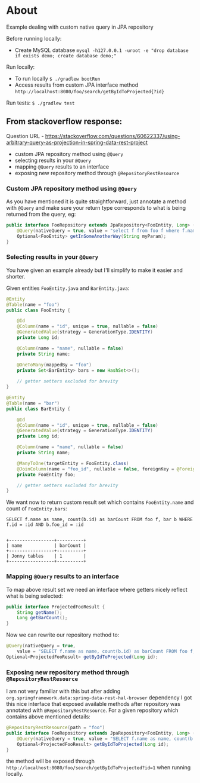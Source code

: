 # About

Example dealing with custom native query in JPA repository

Before running locally:
- Create MySQL database `mysql -h127.0.0.1 -uroot -e "drop database if exists demo; create database demo;"`

Run locally:
- To run locally `$ ./gradlew bootRun`
- Access results from custom JPA interface method `http://localhost:8080/foo/search/getByIdToProjected{?id}`

Run tests: `$ ./gradlew test`

## From stackoverflow response:

Question URL - https://stackoverflow.com/questions/60622337/using-arbitrary-query-as-projection-in-spring-data-rest-project

* custom JPA repository method using `@Query`
* selecting results in your `@Query`
* mapping `@Query` results to an interface
* exposing new repository method through `@RepositoryRestResource`

### Custom JPA repository method using `@Query`

As you have mentioned it is quite straightforward, just annotate a method with `@Query` and make sure your return type corresponds to what is being returned from the query, eg:

```java
public interface FooRepository extends JpaRepository<FooEntity, Long> {
    @Query(nativeQuery = true, value = "select f from foo f where f.name = :myParam")
    Optional<FooEntity> getInSomeAnotherWay(String myParam);
}
```

### Selecting results in your `@Query`

You have given an example already but I'll simplify to make it easier and shorter.

Given entities `FooEntity.java` and `BarEntity.java`:

```java
@Entity
@Table(name = "foo")
public class FooEntity {

    @Id
    @Column(name = "id", unique = true, nullable = false)
    @GeneratedValue(strategy = GenerationType.IDENTITY)
    private Long id;

    @Column(name = "name", nullable = false)
    private String name;

    @OneToMany(mappedBy = "foo")
    private Set<BarEntity> bars = new HashSet<>();
    
    // getter setters excluded for brevity
}

@Entity
@Table(name = "bar")
public class BarEntity {

    @Id
    @Column(name = "id", unique = true, nullable = false)
    @GeneratedValue(strategy = GenerationType.IDENTITY)
    private Long id;

    @Column(name = "name", nullable = false)
    private String name;

    @ManyToOne(targetEntity = FooEntity.class)
    @JoinColumn(name = "foo_id", nullable = false, foreignKey = @ForeignKey(name = "fk_bar_foo"))
    private FooEntity foo;

    // getter setters excluded for brevity
}
```

We want now to return custom result set which contains `FooEntity.name` and count of `FooEntity.bars`:

```
SELECT f.name as name, count(b.id) as barCount FROM foo f, bar b WHERE f.id = :id AND b.foo_id = :id


+-----------------+----------+
| name            | barCount |
+-----------------+----------+
| Jonny tables    | 1        |
+-----------------+----------+
```

### Mapping `@Query` results to an interface

To map above result set we need an interface where getters nicely reflect what is being selected:

```java
public interface ProjectedFooResult {
    String getName();
    Long getBarCount();
}
```

Now we can rewrite our repository method to:

```java
@Query(nativeQuery = true, 
    value = "SELECT f.name as name, count(b.id) as barCount FROM foo f, bar b WHERE f.id = :id AND b.foo_id = :id")
Optional<ProjectedFooResult> getByIdToProjected(Long id);
```

### Exposing new repository method through `@RepositoryRestResource`

I am not very familiar with this but after adding `org.springframework.data:spring-data-rest-hal-browser` dependency I got this nice interface that exposed available methods after repository was annotated with `@RepositoryRestResource`. For a given repository which contains above mentioned details:

```java
@RepositoryRestResource(path = "foo")
public interface FooRepository extends JpaRepository<FooEntity, Long> {
    @Query(nativeQuery = true, value = "SELECT f.name as name, count(b.id) as barCount FROM foo f, bar b WHERE f.id = :id AND b.foo_id = :id")
    Optional<ProjectedFooResult> getByIdToProjected(Long id);
}
```

the method will be exposed through `http://localhost:8080/foo/search/getByIdToProjected?id=1` when running locally.
